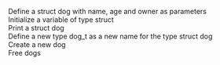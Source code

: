 Define a struct dog with name, age and owner as parameters</br>
Initialize a variable of type struct</br>
Print a struct dog</br>
Define a new type dog_t as a new name for the type struct dog</br>
Create a new dog</br>
Free dogs
